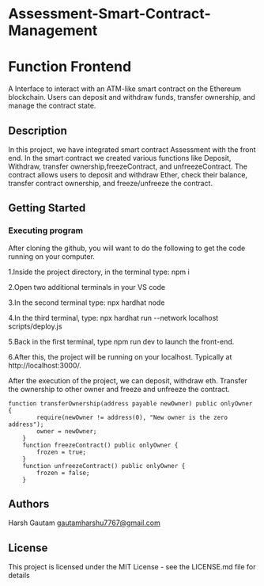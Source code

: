 # Assessment-Smart-Contract-Management
# Function Frontend
A Interface to interact with an ATM-like smart contract on the Ethereum blockchain. Users can deposit and withdraw funds, transfer ownership, and manage the contract state.

## Description
In this project, we have integrated smart contract Assessment  with the front end. In the smart contract we created various functions like Deposit, Withdraw, transfer ownership,freezeContract, and unfreezeContract. The contract allows users to deposit and withdraw Ether, check their balance, transfer contract ownership, and freeze/unfreeze the contract. 
## Getting Started
### Executing program
After cloning the github, you will want to do the following to get the code running on your computer.

1.Inside the project directory, in the terminal type: npm i

2.Open two additional terminals in your VS code

3.In the second terminal type: npx hardhat node

4.In the third terminal, type: npx hardhat run --network localhost scripts/deploy.js

5.Back in the first terminal, type npm run dev to launch the front-end.

6.After this, the project will be running on your localhost. Typically at http://localhost:3000/.

After the execution of the project, we can deposit, withdraw eth. Transfer the ownership to other owner and freeze and unfreeze the contract.
```
function transferOwnership(address payable newOwner) public onlyOwner {
        require(newOwner != address(0), "New owner is the zero address");
        owner = newOwner;
    } 
    function freezeContract() public onlyOwner {
        frozen = true;
    }
    function unfreezeContract() public onlyOwner {
        frozen = false;
    }
```
## Authors

Harsh Gautam
gautamharshu7767@gmail.com

## License
This project is licensed under the MIT License - see the LICENSE.md file for details
